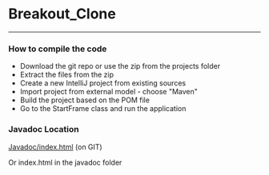 # Breakout_Clone 
---

### How to compile the code

- Download the git repo or use the zip from the projects folder
- Extract the files from the zip
- Create a new IntelliJ project from existing sources
- Import project from external model - choose "Maven"
- Build the project based on the POM file
- Go to the StartFrame class and run the application

### Javadoc Location

[Javadoc/index.html](Javadoc/index.html) (on GIT)

Or index.html in the javadoc folder
